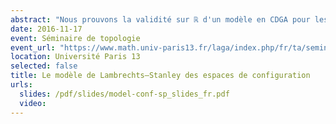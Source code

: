 ```yaml
---
abstract: "Nous prouvons la validité sur ℝ d'un modèle en CDGA pour les espaces de configurations des variétés simplement connexes dont la caractéristique d'Euler est nulle, répondant ainsi à une conjecture de Lambrechts et Stanley. Cela entraîne que le type d'homotopie réel de ces espaces de configuration ne dépend que d'un modèle à dualité de Poincaré de la variété. En nous fondant sur la preuve de Kontsevich de la formalité des opérades des petits disques, nous prouvons également que le modèle est compatible avec l'action de l'opérade de Fulton–MacPherson quand la variété est parallélisée en utilisant un complexe de graphes étiquetés. Nous utilisons ce résultat plus précis pour obtenir un complexe calculant l'homologie de factorisation."
date: 2016-11-17
event: Séminaire de topologie
event_url: "https://www.math.univ-paris13.fr/laga/index.php/fr/ta/seminaires"
location: Université Paris 13
selected: false
title: Le modèle de Lambrechts–Stanley des espaces de configuration
urls:
  slides: /pdf/slides/model-conf-sp_slides_fr.pdf
  video: 
---
```

